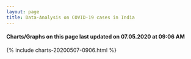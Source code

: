 ```yaml
---
layout: page
title: Data-Analysis on COVID-19 cases in India
---
```

#### Charts/Graphs on this page last updated on 07.05.2020 at 09:06 AM
{% include charts-20200507-0906.html %}